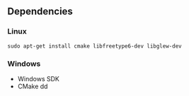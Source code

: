 ## Dependencies

### Linux

```
sudo apt-get install cmake libfreetype6-dev libglew-dev
```

### Windows

* Windows SDK
* CMake
dd
